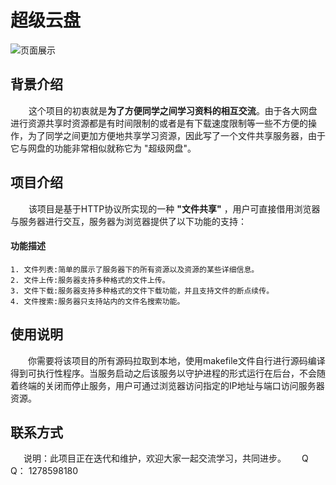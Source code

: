 ﻿# 超级云盘
![页面展示](https://img-blog.csdnimg.cn/20200826204406452.png?x-oss-process=image/watermark,type_ZmFuZ3poZW5naGVpdGk,shadow_10,text_aHR0cHM6Ly9ibG9nLmNzZG4ubmV0L3dlaXhpbl80MzQxMTM2NQ==,size_16,color_FFFFFF,t_70#pic_center)
## 背景介绍
&ensp; &ensp; &ensp;这个项目的初衷就是**为了方便同学之间学习资料的相互交流**。由于各大网盘进行资源共享时资源都是有时间限制的或者是有下载速度限制等一些不方便的操作，为了同学之间更加方便地共享学习资源，因此写了一个文件共享服务器，由于它与网盘的功能非常相似就称它为 "超级网盘"。
## 项目介绍
&ensp; &ensp; &ensp;该项目是基于HTTP协议所实现的一种 **"文件共享"** ，用户可直接借用浏览器与服务器进行交互，服务器为浏览器提供了以下功能的支持：
#### 功能描述
    1. 文件列表:简单的展示了服务器下的所有资源以及资源的某些详细信息。 
    2. 文件上传:服务器支持多种格式的文件上传。
    3. 文件下载:服务器支持多种格式的文件下载功能，并且支持文件的断点续传。
    4. 文件搜索:服务器只支持站内的文件名搜索功能。
## 使用说明
&ensp;&ensp;&ensp;&ensp;你需要将该项目的所有源码拉取到本地，使用makefile文件自行进行源码编译得到可执行性程序。当服务启动之后该服务以守护进程的形式运行在后台，不会随着终端的关闭而停止服务，用户可通过浏览器访问指定的IP地址与端口访问服务器资源。
## 联系方式
&ensp;&ensp;&ensp;说明：此项目正在迭代和维护，欢迎大家一起交流学习，共同进步。
&ensp;&ensp;&ensp;Q Q： 1278598180
